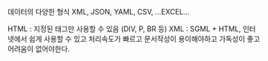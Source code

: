 데이터의 다양한 형식
XML, JSON, YAML, CSV, ...EXCEL...

HTML : 지정된 태그만 사용할 수 있음 (DIV, P, BR 등)
XML : SGML + HTML, 인터넷에서 쉽게 사용할 수 있고 처리속도가 빠르고 문서작성이 용이해야하고 가독성이 좋고 어려움이 없어야한다.
